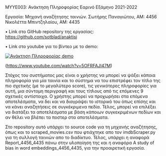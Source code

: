 ΜΥΥΕ003: Ανάκτηση Πληροφορίας
Εαρινό Εξάμηνο 2021-2022

Εργασία: Μηχανή αναζήτησης ταινιών. 
Σωτήρης Παναγιώτου, ΑΜ: 4456
Νικολέττα Μπιντζηλαίου, ΑΜ: 4435

•	Link στο GitHub repository της εργασίας:
https://github.com/sotblad/anaktisi

•	Link στο youtube για το βίντεο με το demo:

[![Ανάκτηση Πληροφορίας demo](http://img.youtube.com/vi/5OFRFAJl47M/0.jpg)](http://www.youtube.com/watch?v=5OFRFAJl47M "Ανάκτηση Πληροφορίας demo")

(https://www.youtube.com/watch?v=5OFRFAJl47M)


Στόχος του συστήματος μας είναι ο χρήστης να μπορεί να ψάξει κάποια πληροφορία για μία ταινία και το σύστημα να του επιστρέφει τον τίτλο της πιο σχετικής (με το μεγαλύτερο score), τις γενικότερες πληροφορίες για αυτή, μια σύντομη περιγραφή και τους τίτλους από τις επόμενες 9 σχετικές αντίστοιχα. Ο χρήστης μπορεί να προχωρήσει στα επόμενα αποτελέσματα, να δει και να διαγράψει το ιστορικό του όπως επίσης και να κάνει αναζητήσεις σε συγκέκριμενα πεδία. Τέλος, μπορεί να επιλέξει να διατάξει τα αποτελέσματα με βάση κάποιων συγκεκριμένων πεδίων και αν θέλει να βλέπει τα ποστερ στα αποτελέσματα. 

Στο repository αυτό υπάρχει το source code για τη μηχανής αναζήτησης, όπως και το scraped_movies.csv που φτιάχτηκε απο τον imdbScraper.py για τη συλλογή ταινιών απο το διαδίκτυο. Τέλος, υπάρχει η αναφορά Report_4456_4435 πάνω στην υλοποίηση της και η αναφόρα A study of bias in word embeddings_4456_4435, για την προαιρετική εργασία.
